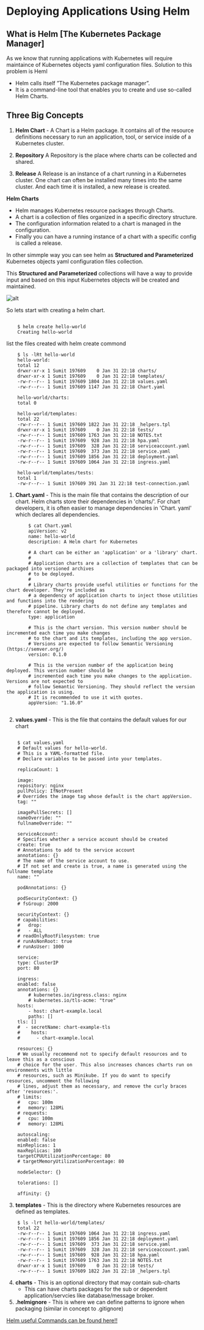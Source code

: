 # Deploying Applications Using Helm

## What is Helm [The Kubernetes Package Manager]

As we know that running applications with Kubernetes will require maintaince of Kubernetes objects yaml configuration files. Solution to this problem is Heml

- Helm calls itself ”The Kubernetes package manager”. 
- It is a command-line tool that enables you to create and use so-called Helm Charts.

## Three Big Concepts

1. **Helm Chart** - A Chart is a Helm package. It contains all of the resource definitions necessary to run an application, tool, or service inside of a Kubernetes cluster.

2. **Repository** A Repository is the place where charts can be collected and shared.

2. **Release** A Release is an instance of a chart running in a Kubernetes cluster. One chart can often be installed many times into the same cluster. And each time it is installed, a new release is created.


**Helm Charts**
- Helm manages Kubernetes resource packages through Charts.
- A chart is a collection of files organized in a specific directory structure.
- The configuration information related to a chart is managed in the configuration.
- Finally you can  have a running instance of a chart with a specific config is called a release.

In other simmple way you can see helm as **Structured and Parameterized**  Kubernetes objects yaml configuration files collection. 

This **Structured and Parameterized** collections will have a way to provide input and based on this input Kubernetes objects will be created and maintained.


![alt](/images/helm.png)


So lets start with creating a helm chart. 

```
    
    $ helm create hello-world
    Creating hello-world
```

list the files created with helm create commond

```
    $ ls -lRt hello-world
    hello-world:
    total 12
    drwxr-xr-x 1 Sumit 197609    0 Jan 31 22:18 charts/
    drwxr-xr-x 1 Sumit 197609    0 Jan 31 22:18 templates/
    -rw-r--r-- 1 Sumit 197609 1804 Jan 31 22:18 values.yaml
    -rw-r--r-- 1 Sumit 197609 1147 Jan 31 22:18 Chart.yaml

    hello-world/charts:
    total 0

    hello-world/templates:
    total 22
    -rw-r--r-- 1 Sumit 197609 1822 Jan 31 22:18 _helpers.tpl
    drwxr-xr-x 1 Sumit 197609    0 Jan 31 22:18 tests/
    -rw-r--r-- 1 Sumit 197609 1763 Jan 31 22:18 NOTES.txt
    -rw-r--r-- 1 Sumit 197609  928 Jan 31 22:18 hpa.yaml
    -rw-r--r-- 1 Sumit 197609  328 Jan 31 22:18 serviceaccount.yaml
    -rw-r--r-- 1 Sumit 197609  373 Jan 31 22:18 service.yaml
    -rw-r--r-- 1 Sumit 197609 1856 Jan 31 22:18 deployment.yaml
    -rw-r--r-- 1 Sumit 197609 1064 Jan 31 22:18 ingress.yaml

    hello-world/templates/tests:
    total 1
    -rw-r--r-- 1 Sumit 197609 391 Jan 31 22:18 test-connection.yaml

```


1. **Chart.yaml**  - This is the main file that contains the description of our chart. Helm charts store their dependencies in 'charts/'. For chart developers, it is often easier to manage dependencies in 'Chart.   yaml' which declares all dependencies.

```
        $ cat Chart.yaml
        apiVersion: v2
        name: hello-world
        description: A Helm chart for Kubernetes

        # A chart can be either an 'application' or a 'library' chart.
        #
        # Application charts are a collection of templates that can be packaged into versioned archives
        # to be deployed.
        #
        # Library charts provide useful utilities or functions for the chart developer. They're included as
        # a dependency of application charts to inject those utilities and functions into the rendering
        # pipeline. Library charts do not define any templates and therefore cannot be deployed.
        type: application

        # This is the chart version. This version number should be incremented each time you make changes
        # to the chart and its templates, including the app version.
        # Versions are expected to follow Semantic Versioning (https://semver.org/)
        version: 0.1.0

        # This is the version number of the application being deployed. This version number should be
        # incremented each time you make changes to the application. Versions are not expected to
        # follow Semantic Versioning. They should reflect the version the application is using.
        # It is recommended to use it with quotes.
        appVersion: "1.16.0"


```

2. **values.yaml** - This is the file that contains the default values for our chart

```

    $ cat values.yaml
    # Default values for hello-world.
    # This is a YAML-formatted file.
    # Declare variables to be passed into your templates.

    replicaCount: 1

    image:
    repository: nginx
    pullPolicy: IfNotPresent
    # Overrides the image tag whose default is the chart appVersion.
    tag: ""

    imagePullSecrets: []
    nameOverride: ""
    fullnameOverride: ""

    serviceAccount:
    # Specifies whether a service account should be created
    create: true
    # Annotations to add to the service account
    annotations: {}
    # The name of the service account to use.
    # If not set and create is true, a name is generated using the fullname template
    name: ""

    podAnnotations: {}

    podSecurityContext: {}
    # fsGroup: 2000

    securityContext: {}
    # capabilities:
    #   drop:
    #   - ALL
    # readOnlyRootFilesystem: true
    # runAsNonRoot: true
    # runAsUser: 1000

    service:
    type: ClusterIP
    port: 80

    ingress:
    enabled: false
    annotations: {}
        # kubernetes.io/ingress.class: nginx
        # kubernetes.io/tls-acme: "true"
    hosts:
        - host: chart-example.local
        paths: []
    tls: []
    #  - secretName: chart-example-tls
    #    hosts:
    #      - chart-example.local

    resources: {}
    # We usually recommend not to specify default resources and to leave this as a conscious
    # choice for the user. This also increases chances charts run on environments with little
    # resources, such as Minikube. If you do want to specify resources, uncomment the following
    # lines, adjust them as necessary, and remove the curly braces after 'resources:'.
    # limits:
    #   cpu: 100m
    #   memory: 128Mi
    # requests:
    #   cpu: 100m
    #   memory: 128Mi

    autoscaling:
    enabled: false
    minReplicas: 1
    maxReplicas: 100
    targetCPUUtilizationPercentage: 80
    # targetMemoryUtilizationPercentage: 80

    nodeSelector: {}

    tolerations: []

    affinity: {}

```

3. **templates**   - This is the directory where Kubernetes resources are defined as templates.

```
    $ ls -lrt hello-world/templates/
    total 22
    -rw-r--r-- 1 Sumit 197609 1064 Jan 31 22:18 ingress.yaml
    -rw-r--r-- 1 Sumit 197609 1856 Jan 31 22:18 deployment.yaml
    -rw-r--r-- 1 Sumit 197609  373 Jan 31 22:18 service.yaml
    -rw-r--r-- 1 Sumit 197609  328 Jan 31 22:18 serviceaccount.yaml
    -rw-r--r-- 1 Sumit 197609  928 Jan 31 22:18 hpa.yaml
    -rw-r--r-- 1 Sumit 197609 1763 Jan 31 22:18 NOTES.txt
    drwxr-xr-x 1 Sumit 197609    0 Jan 31 22:18 tests/
    -rw-r--r-- 1 Sumit 197609 1822 Jan 31 22:18 _helpers.tpl

```

4. **charts**      - This is an optional directory that may contain sub-charts
    -   This can have charts packages for the sub or dependent application/servcies like database/message broker. 
5. **.helmignore** - This is where we can define patterns to ignore when packaging (similar in concept to .gitignore)


[Helm useful Commands can be found here!!](README-helm-commands.md) 